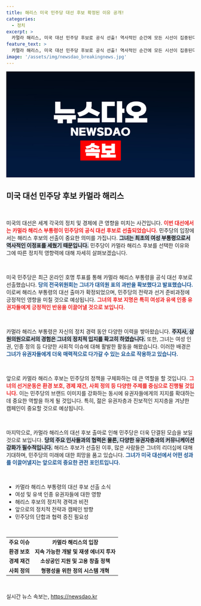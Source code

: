 ```yaml
---
title: 해리스 미국 민주당 대선 후보 확정된 이유 공개!
categories:
  - 정치
excerpt: >
  카멀라 해리스, 미국 대선 민주당 후보로 공식 선출! 역사적인 순간에 모든 시선이 집중된다. 그녀의 대담한 도전이 미국 정치를 어떻게 변화시킬지 주목해보세요!
feature_text: >
  카멀라 해리스, 미국 대선 민주당 후보로 공식 선출! 역사적인 순간에 모든 시선이 집중된다. 그녀의 대담한 도전이 미국 정치를 어떻게 변화시킬지 주목해보세요!
image: '/assets/img/newsdao_breakingnews.jpg'
---
```


<p><img src="/assets/img/newsdao_breakingnews.jpg" alt="firstkoreanews 속보" /></p>

<h2 data-ke-size="size26">미국 대선 민주당 후보 카멀라 해리스</h2>

<p data-ke-size="size16">&nbsp;</p>

<p>미국의 대선은 세계 각국의 정치 및 경제에 큰 영향을 미치는 사건입니다. <b><span style="color: #ee2323;">이번 대선에서는 카멀라 해리스 부통령이 민주당의 공식 대선 후보로 선출되었습니다.</span></b> 민주당의 입장에서는 해리스 후보의 선출이 중요한 의미를 가집니다. <b><span style="background-color: #21538527;">그녀는 최초의 여성 부통령으로서 역사적인 이정표를 세웠기 때문입니다.</span></b> 민주당이 카멀라 해리스 후보를 선택한 이유와 그에 따른 정치적 영향력에 대해 자세히 살펴보겠습니다.</p>

<p data-ke-size="size16">&nbsp;</p>

<p>미국 민주당은 최근 온라인 호명 투표를 통해 카멀라 해리스 부통령을 공식 대선 후보로 선출했습니다. <b><span style="color: #1a5490;">당의 전국위원회는 그녀가 대의원 표의 과반을 확보했다고 발표했습니다.</span></b> 이로써 해리스 부통령의 대선 출마가 확정되었으며, 민주당의 전략과 선거 준비과정에 긍정적인 영향을 미칠 것으로 예상됩니다. <b><span style="color: #ee2323;">그녀의 후보 지명은 특히 여성과 유색 인종 유권자들에게 긍정적인 반응을 이끌어낼 것으로 보입니다.</span></b></p>

<p data-ke-size="size16">&nbsp;</p>

<p>카멀라 해리스 부통령은 자신의 정치 경력 동안 다양한 이력을 쌓아왔습니다. <b><span style="background-color: #21538527;">주지사, 상원의원으로서의 경험은 그녀의 정치적 입지를 확고히 하였습니다.</span></b> 또한, 그녀는 여성 인권, 인종 정의 등 다양한 사회적 이슈에 대해 활발한 활동을 해왔습니다. 이러한 배경은 <b><span style="color: #1a5490;">그녀가 유권자들에게 더욱 매력적으로 다가갈 수 있는 요소로 작용하고 있습니다.</span></b></p>

<p data-ke-size="size16">&nbsp;</p>

<p>앞으로 카멀라 해리스 후보는 민주당의 정책을 구체화하는 데 큰 역할을 할 것입니다. <b><span style="color: #ee2323;">그녀의 선거운동은 환경 보호, 경제 재건, 사회 정의 등 다양한 주제를 중심으로 진행될 것입니다.</span></b> 이는 민주당의 브랜드 이미지를 강화하는 동시에 유권자들에게의 지지를 확대하는 데 중요한 역할을 하게 될 것입니다. 특히, 젊은 유권자층과 진보적인 지지층을 겨냥한 캠페인이 중요할 것으로 예상됩니다.</p>

<p data-ke-size="size16">&nbsp;</p>

<p>마지막으로, 카멀라 해리스의 대선 후보 출마로 인해 민주당은 더욱 단결된 모습을 보일 것으로 보입니다. <b><span style="background-color: #21538527;">당의 주요 인사들과의 협력은 물론, 다양한 유권자층과의 커뮤니케이션 강화가 필수적입니다.</span></b> 해리스 후보가 선출된 이후, 많은 사람들은 그녀의 리더십에 대해 기대하며, 민주당의 미래에 대한 희망을 품고 있습니다. <b><span style="color: #1a5490;">그녀가 미국 대선에서 어떤 성과를 이끌어낼지는 앞으로의 중요한 관전 포인트입니다.</span></b></p>

<p data-ke-size="size16">&nbsp;</p>

<ul>
    <li>카멀라 해리스 부통령의 대선 후보 선출 소식</li>
    <li>여성 및 유색 인종 유권자들에 대한 영향</li>
    <li>해리스 후보의 정치적 경력과 비전</li>
    <li>앞으로의 정치적 전략과 캠페인 방향</li>
    <li>민주당의 단합과 협력 증진 필요성</li>
</ul>

<p data-ke-size="size16">&nbsp;</p>

<table>
    <tr>
        <td style="text-align: center; height: 17px;"><b>주요 이슈</b></td>
        <td style="text-align: center; height: 17px;"><b>카멀라 해리스의 입장</b></td>
    </tr>
    <tr>
        <td style="text-align: center; height: 17px;"><b>환경 보호</b></td>
        <td style="text-align: center; height: 17px;"><b>지속 가능한 개발 및 재생 에너지 투자</b></td>
    </tr>
    <tr>
        <td style="text-align: center; height: 17px;"><b>경제 재건</b></td>
        <td style="text-align: center; height: 17px;"><b>소상공인 지원 및 고용 창출 정책</b></td>
    </tr>
    <tr>
        <td style="text-align: center; height: 17px;"><b>사회 정의</b></td>
        <td style="text-align: center; height: 17px;"><b>형평성을 위한 정의 시스템 개혁</b></td>
    </tr>
</table>

<p data-ke-size="size16">&nbsp;</p>
실시간 뉴스 속보는, <a href="https://newsdao.kr" rel="dofollow">https://newsdao.kr</a>


